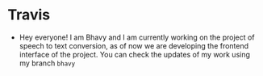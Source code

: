 # Travis
- Hey everyone! I am Bhavy and I am currently working on the project of speech to text conversion, as of now we are developing the frontend interface of the project. You can check the updates of my work using my branch `bhavy`
